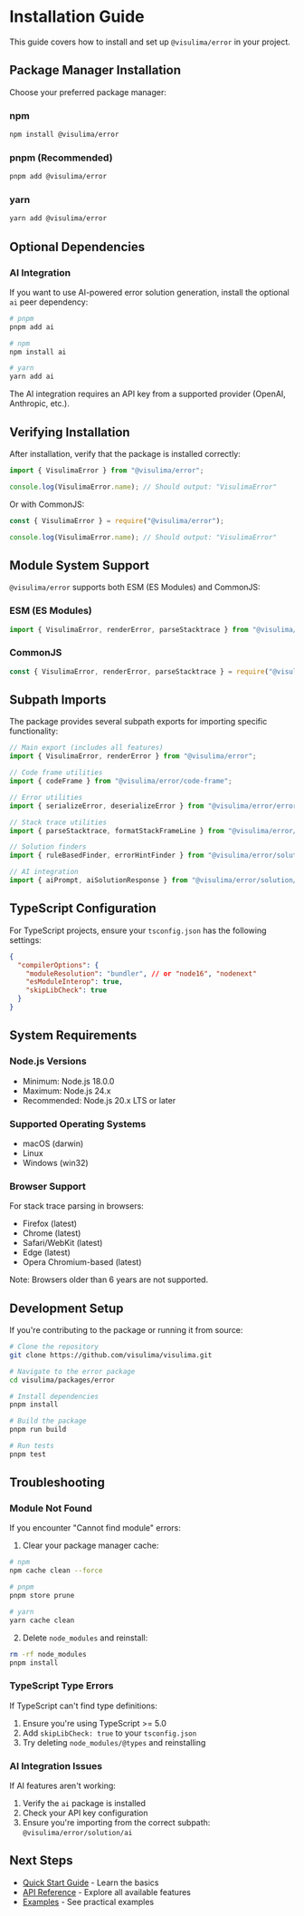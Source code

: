 # Installation Guide

This guide covers how to install and set up `@visulima/error` in your project.

## Package Manager Installation

Choose your preferred package manager:

### npm

```bash
npm install @visulima/error
```

### pnpm (Recommended)

```bash
pnpm add @visulima/error
```

### yarn

```bash
yarn add @visulima/error
```

## Optional Dependencies

### AI Integration

If you want to use AI-powered error solution generation, install the optional `ai` peer dependency:

```bash
# pnpm
pnpm add ai

# npm
npm install ai

# yarn
yarn add ai
```

The AI integration requires an API key from a supported provider (OpenAI, Anthropic, etc.).

## Verifying Installation

After installation, verify that the package is installed correctly:

```typescript
import { VisulimaError } from "@visulima/error";

console.log(VisulimaError.name); // Should output: "VisulimaError"
```

Or with CommonJS:

```javascript
const { VisulimaError } = require("@visulima/error");

console.log(VisulimaError.name); // Should output: "VisulimaError"
```

## Module System Support

`@visulima/error` supports both ESM (ES Modules) and CommonJS:

### ESM (ES Modules)

```typescript
import { VisulimaError, renderError, parseStacktrace } from "@visulima/error";
```

### CommonJS

```javascript
const { VisulimaError, renderError, parseStacktrace } = require("@visulima/error");
```

## Subpath Imports

The package provides several subpath exports for importing specific functionality:

```typescript
// Main export (includes all features)
import { VisulimaError, renderError } from "@visulima/error";

// Code frame utilities
import { codeFrame } from "@visulima/error/code-frame";

// Error utilities
import { serializeError, deserializeError } from "@visulima/error/error";

// Stack trace utilities
import { parseStacktrace, formatStackFrameLine } from "@visulima/error/stacktrace";

// Solution finders
import { ruleBasedFinder, errorHintFinder } from "@visulima/error/solution";

// AI integration
import { aiPrompt, aiSolutionResponse } from "@visulima/error/solution/ai";
```

## TypeScript Configuration

For TypeScript projects, ensure your `tsconfig.json` has the following settings:

```json
{
  "compilerOptions": {
    "moduleResolution": "bundler", // or "node16", "nodenext"
    "esModuleInterop": true,
    "skipLibCheck": true
  }
}
```

## System Requirements

### Node.js Versions

- Minimum: Node.js 18.0.0
- Maximum: Node.js 24.x
- Recommended: Node.js 20.x LTS or later

### Supported Operating Systems

- macOS (darwin)
- Linux
- Windows (win32)

### Browser Support

For stack trace parsing in browsers:

- Firefox (latest)
- Chrome (latest)
- Safari/WebKit (latest)
- Edge (latest)
- Opera Chromium-based (latest)

Note: Browsers older than 6 years are not supported.

## Development Setup

If you're contributing to the package or running it from source:

```bash
# Clone the repository
git clone https://github.com/visulima/visulima.git

# Navigate to the error package
cd visulima/packages/error

# Install dependencies
pnpm install

# Build the package
pnpm run build

# Run tests
pnpm test
```

## Troubleshooting

### Module Not Found

If you encounter "Cannot find module" errors:

1. Clear your package manager cache:
```bash
# npm
npm cache clean --force

# pnpm
pnpm store prune

# yarn
yarn cache clean
```

2. Delete `node_modules` and reinstall:
```bash
rm -rf node_modules
pnpm install
```

### TypeScript Type Errors

If TypeScript can't find type definitions:

1. Ensure you're using TypeScript >= 5.0
2. Add `skipLibCheck: true` to your `tsconfig.json`
3. Try deleting `node_modules/@types` and reinstalling

### AI Integration Issues

If AI features aren't working:

1. Verify the `ai` package is installed
2. Check your API key configuration
3. Ensure you're importing from the correct subpath: `@visulima/error/solution/ai`

## Next Steps

- [Quick Start Guide](./quick-start.md) - Learn the basics
- [API Reference](./api-reference.md) - Explore all available features
- [Examples](./examples.md) - See practical examples
